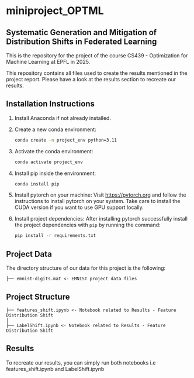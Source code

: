 # miniproject_OPTML
 
## Systematic Generation and Mitigation of Distribution Shifts in Federated Learning

This is the repository for the project of the course CS439 - Optimization for Machine Learning at EPFL in 2025. 

This repository contains all files used to create the results mentioned in the project report.
Please have a look at the results section to recreate our results.

## Installation Instructions

1. Install Anaconda if not already installed.

2. Create a new conda environment:
   ```bash
   conda create -n project_env python=3.11
   ```
3. Activate the conda environment:
    ```bash
   conda activate project_env
   ```

4. Install pip inside the environment:
    ```bash
   conda install pip
   ```
5. Install pytorch on your machine:
    Visit https://pytorch.org and follow the instructions to install pytorch on your system. Take care to install the CUDA version if you want to use GPU support locally.

6. Install project dependencies:
    After installing pytorch successfully install the project dependencies with `pip` by running the command:
    ```bash
   pip install -r requirements.txt
   ```

## Project Data

The directory structure of our data for this project is the following:
```
├── emnist-digits.mat <- EMNIST project data files 
```
## Project Structure 
```
├── features_shift.ipynb <- Notebook related to Results - Feature Distribution Shift
│
├── LabelShift.ipynb <- Notebook related to Results - Feature Distribution Shift
```
## Results

To recreate our results, you can simply run both notebooks i.e features_shift.ipynb and LabelShift.ipynb

